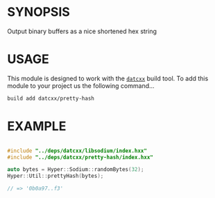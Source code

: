# SYNOPSIS
Output binary buffers as a nice shortened hex string

# USAGE
This module is designed to work with the [`datcxx`][0] build tool. To add this
module to your project us the following command...

```bash
build add datcxx/pretty-hash
```

# EXAMPLE

```c++

#include "../deps/datcxx/libsodium/index.hxx"
#include "../deps/datcxx/pretty-hash/index.hxx"

auto bytes = Hyper::Sodium::randomBytes(32);
Hyper::Util::prettyHash(bytes);

// => '0b0a97..f3'
```

[0]:https://github.com/datcxx/build
